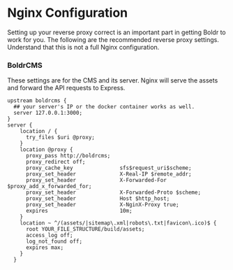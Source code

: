 # Nginx Configuration

Setting up your reverse proxy correct is an important part in getting Boldr to work for you. The following are the recommended reverse proxy settings. Understand that this is not a full Nginx configuration.

### BoldrCMS
These settings are for the CMS and its server. Nginx will serve the assets and forward the API requests to Express.

```nginx
upstream boldrcms {
  ## your server's IP or the docker container works as well.
  server 127.0.0.1:3000;
}
server {
    location / {
      try_files $uri @proxy;
    }
    location @proxy {
      proxy_pass http://boldrcms;
      proxy_redirect off;
      proxy_cache_key               sfs$request_uri$scheme;
      proxy_set_header              X-Real-IP $remote_addr;
      proxy_set_header              X-Forwarded-For $proxy_add_x_forwarded_for;
      proxy_set_header              X-Forwarded-Proto $scheme;
      proxy_set_header              Host $http_host;
      proxy_set_header              X-NginX-Proxy true;
      expires                       10m;
    }
    location ~ ^/(assets/|sitemap\.xml|robots\.txt|favicon\.ico)$ {
      root YOUR_FILE_STRUCTURE/build/assets;
      access_log off;
      log_not_found off;
      expires max;
    }
  }
  ```
